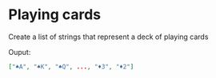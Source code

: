 # Playing cards

Create a list of strings that represent a deck of playing cards

Ouput:

```json
["♠A", "♠K", "♠Q", ..., "♦3", "♦2"]
```
